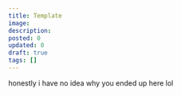 ```yaml
---
title: Template
image:
description:
posted: 0
updated: 0
draft: true
tags: []
---
```


honestly i have no idea why you ended up here lol
